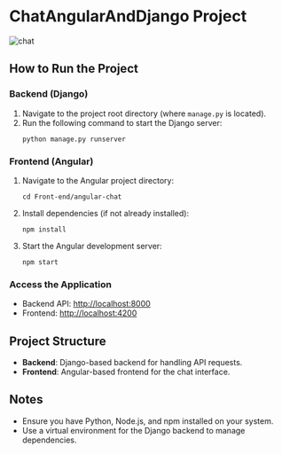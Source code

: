# ChatAngularAndDjango Project
![chat](https://github.com/user-attachments/assets/76822b56-a3c2-43fa-a1f8-fc01f7c7ef08)

## How to Run the Project

### Backend (Django)
1. Navigate to the project root directory (where `manage.py` is located).
2. Run the following command to start the Django server:
   ```
   python manage.py runserver
   ```

### Frontend (Angular)
1. Navigate to the Angular project directory:
   ```
   cd Front-end/angular-chat
   ```
2. Install dependencies (if not already installed):
   ```
   npm install
   ```
3. Start the Angular development server:
   ```
   npm start
   ```

### Access the Application
- Backend API: [http://localhost:8000](http://localhost:8000)
- Frontend: [http://localhost:4200](http://localhost:4200)

## Project Structure
- **Backend**: Django-based backend for handling API requests.
- **Frontend**: Angular-based frontend for the chat interface.

## Notes
- Ensure you have Python, Node.js, and npm installed on your system.
- Use a virtual environment for the Django backend to manage dependencies.
